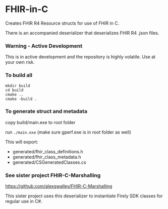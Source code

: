 # FHIR-in-C
Creates FHIR R4 Resource structs for use of FHIR in C.

There is an accompanied deserializer that deserializes FHIR R4 .json files.

### Warning - Active Development
This is in active development and the repository is highly volatile. Use at your own risk.


### To build all
```
mkdir build
cd build
cmake ..
cmake -build .
```

### To generate struct and metadata
copy build/main.exe to root folder

run `./main.exe` (make sure gperf.exe is in root folder as well)

This will export:
- generated/fhir_class_definitions.h
- generated/fhir_class_metadata.h
- generated/CSGeneratedClasses.cs

### See sister project FHIR-C-Marshalling
https://github.com/alexgwalley/FHIR-C-Marshalling

This sister project uses this deserializer to instantiate Firely SDK classes for regular use in C#.
